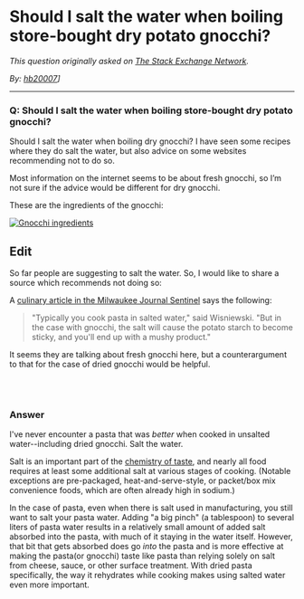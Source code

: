 # Should I salt the water when boiling store-bought dry potato gnocchi?

_This question originally asked on [The Stack Exchange Network](https://dba.stackexchange.com/q/115368)._

_By: [hb20007](https://dba.stackexchange.com/u/55728)]_
<br><hr>
### Q: Should I salt the water when boiling store-bought dry potato gnocchi?
<p>Should I salt the water when boiling dry gnocchi? I have seen some recipes where they do salt the water, but also advice on some websites recommending not to do so.</p>
<p>Most information on the internet seems to be about fresh gnocchi, so I’m not sure if the advice would be different for dry gnocchi.</p>
<p>These are the ingredients of the gnocchi:</p>
<p><a href="https://i.sstatic.net/vb0Ir.png" rel="nofollow noreferrer"><img src="https://i.sstatic.net/vb0Ir.png" alt="Gnocchi ingredients" /></a></p>
<h2>Edit</h2>
<p>So far people are suggesting to salt the water. So, I would like to share a source which recommends not doing so:</p>
<p>A <a href="http://archive.jsonline.com/features/food/easytomake-italian-gnocchi-are-family-tradition-lu9dqk6-202014331.html" rel="nofollow noreferrer">culinary article in the Milwaukee Journal Sentinel</a> says the following:</p>
<blockquote>
<p>&quot;Typically you cook pasta in salted water,&quot; said Wisniewski. &quot;But in the case with gnocchi, the salt will cause the potato starch to become sticky, and you'll end up with a mushy product.&quot;</p>
</blockquote>
<p>It seems they are talking about fresh gnocchi here, but a counterargument to that for the case of dried gnocchi would be helpful.</p>

<br><br>
### Answer 
<p>I've never encounter a pasta that was <em>better</em> when cooked in unsalted water--including dried gnocchi. Salt the water.</p>
<p>Salt is an important part of the <a href="https://chemistryoftaste.weebly.com/the-5-tastes.html" rel="nofollow noreferrer">chemistry of taste</a>, and nearly all food requires at least some additional salt at various stages of cooking. (Notable exceptions are pre-packaged, heat-and-serve-style, or packet/box mix convenience foods, which are often already high in sodium.)</p>
<p>In the case of pasta, even when there is salt used in manufacturing, you still want to salt your pasta water. Adding &quot;a big pinch&quot; (a tablespoon) to several liters of pasta water results in a relatively small amount of added salt absorbed into the pasta, with much of it staying in the water itself. However, that bit that gets absorbed does go <em>into</em> the pasta and is more effective at making the pasta(or gnocchi) taste like pasta than relying solely on salt from cheese, sauce, or other surface treatment. With dried pasta specifically, the way it rehydrates while cooking makes using salted water even more important.</p>

